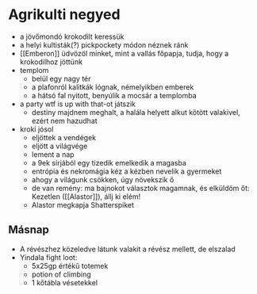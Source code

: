 # Agrikulti negyed
- a jövőmondó krokodilt keressük
- a helyi kultisták(?) pickpockety módon néznek ránk
- [[Emberon]] üdvözöl minket, mint a vallás főpapja, tudja, hogy a krokodilhoz jöttünk
- templom
  - belül egy nagy tér
  - a plafonról kalitkák lógnak, némelyikben emberek
  - a hátsó fal nyitott, benyúlik a mocsár a templomba
- a party wtf is up with that-ot játszik
  - destiny majdnem meghalt, a halála helyett alkut kötött valakivel, ezért nem hazudhat
- kroki jósol
  - eljöttek a vendégek
  - eljött a világvége
  - lement a nap
  - a 9ek sírjából egy tizedik emelkedik a magasba
  - entrópia és nekromágia kéz a kézben nevelik a gyermeket
  - ahogy a világunk csökken, úgy növekszik ő
  - de van remény: ma bajnokot választok magamnak, és elküldöm őt: Kezetlen ([[Alastor]]), állj ki elém!
  - Alastor megkapja Shatterspiket

## Másnap 
- A révészhez közeledve látunk valakit a révész mellett, de elszalad
- Yindala fight loot:
  - 5x25gp értékű totemek
  - potion of climbing
  - 1 kőtábla vésetekkel